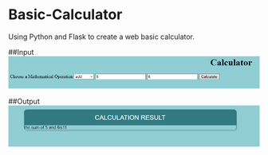 # Basic-Calculator
Using Python and Flask to create a  web basic calculator.

##Input
![Input](https://raw.githubusercontent.com/abhishek96negi/Basic-Calculator/main/Images/input.png)


##Output
![Output](https://raw.githubusercontent.com/abhishek96negi/Basic-Calculator/main/Images/Output.png)
